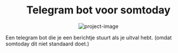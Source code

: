 <h1 align="center" id="title">Telegram bot voor somtoday</h1>

<p align="center"><img src="https://socialify.git.ci/jacovanrijn09/somtoday-telegram-bot/image?description=1&amp;descriptionEditable=Een%20bot%20die%20je%20een%20berichtje%20stuurt%20als%20je%20uitval%20hebt.&amp;font=Source%20Code%20Pro&amp;language=1&amp;name=1&amp;owner=1&amp;pattern=Signal&amp;theme=Dark" alt="project-image"></p>

<p id="description">Een telegram bot die je een berichtje stuurt als je uitval hebt. (omdat somtoday dit niet standaard doet.)</p>
